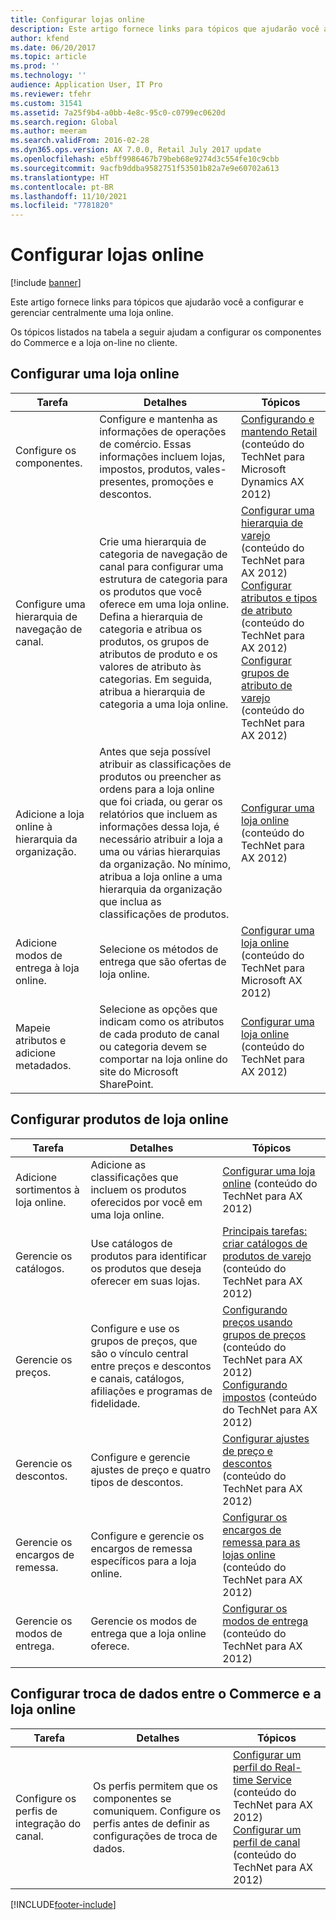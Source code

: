 ```yaml
---
title: Configurar lojas online
description: Este artigo fornece links para tópicos que ajudarão você a configurar e gerenciar centralmente uma loja online.
author: kfend
ms.date: 06/20/2017
ms.topic: article
ms.prod: ''
ms.technology: ''
audience: Application User, IT Pro
ms.reviewer: tfehr
ms.custom: 31541
ms.assetid: 7a25f9b4-a0bb-4e8c-95c0-c0799ec0620d
ms.search.region: Global
ms.author: meeram
ms.search.validFrom: 2016-02-28
ms.dyn365.ops.version: AX 7.0.0, Retail July 2017 update
ms.openlocfilehash: e5bff9986467b79beb68e9274d3c554fe10c9cbb
ms.sourcegitcommit: 9acfb9ddba9582751f53501b82a7e9e60702a613
ms.translationtype: HT
ms.contentlocale: pt-BR
ms.lasthandoff: 11/10/2021
ms.locfileid: "7781820"
---
```

# <a name="configure-online-stores"></a>Configurar lojas online

[!include [banner](../includes/banner.md)]

Este artigo fornece links para tópicos que ajudarão você a configurar e gerenciar centralmente uma loja online.

Os tópicos listados na tabela a seguir ajudam a configurar os componentes do Commerce e a loja on-line no cliente.

## <a name="configure-an-online-store"></a>Configurar uma loja online

| Tarefa                                                | Detalhes                                                                                                                                                                                                                                                                                                                                                   | Tópicos                                                                                                                                                                                                                                                                                                                                                                                                                                   |
|-----------------------------------------------------|-----------------------------------------------------------------------------------------------------------------------------------------------------------------------------------------------------------------------------------------------------------------------------------------------------------------------------------------------------------|------------------------------------------------------------------------------------------------------------------------------------------------------------------------------------------------------------------------------------------------------------------------------------------------------------------------------------------------------------------------------------------------------------------------------------------|
| Configure os componentes.                        | Configure e mantenha as informações de operações de comércio. Essas informações incluem lojas, impostos, produtos, vales-presentes, promoções e descontos.                                                                                                                                                                                                          | [Configurando e mantendo Retail](/dynamicsax-2012/appuser-itpro/setting-up-and-maintaining-retail) (conteúdo do TechNet para Microsoft Dynamics AX 2012)                                                                                                                                                                                                                                                                                          |
| Configure uma hierarquia de navegação de canal.    | Crie uma hierarquia de categoria de navegação de canal para configurar uma estrutura de categoria para os produtos que você oferece em uma loja online. Defina a hierarquia de categoria e atribua os produtos, os grupos de atributos de produto e os valores de atributo às categorias. Em seguida, atribua a hierarquia de categoria a uma loja online.                            | [Configurar uma hierarquia de varejo](/dynamicsax-2012/appuser-itpro/set-up-a-retail-hierarchy)</br> (conteúdo do TechNet para AX 2012)</br> [Configurar atributos e tipos de atributo](/dynamicsax-2012/appuser-itpro/set-up-attributes-and-attribute-types) (conteúdo do TechNet para AX 2012)</br> [Configurar grupos de atributo de varejo](/dynamicsax-2012/appuser-itpro/set-up-retail-attribute-groups) (conteúdo do TechNet para AX 2012) |
| Adicione a loja online à hierarquia da organização. | Antes que seja possível atribuir as classificações de produtos ou preencher as ordens para a loja online que foi criada, ou gerar os relatórios que incluem as informações dessa loja, é necessário atribuir a loja a uma ou várias hierarquias da organização. No mínimo, atribua a loja online a uma hierarquia da organização que inclua as classificações de produtos. | [Configurar uma loja online](/dynamicsax-2012/appuser-itpro/set-up-an-online-store) (conteúdo do TechNet para AX 2012)                                                                                                                                                                                                                                                                                                     |
| Adicione modos de entrega à loja online.          | Selecione os métodos de entrega que são ofertas de loja online.                                                                                                                                                                                                                                                                                                 | [Configurar uma loja online](/dynamicsax-2012/appuser-itpro/set-up-an-online-store) (conteúdo do TechNet para Microsoft AX 2012)                                                                                                                                                                                                                                                                                                     |
| Mapeie atributos e adicione metadados.                   | Selecione as opções que indicam como os atributos de cada produto de canal ou categoria devem se comportar na loja online do site do Microsoft SharePoint.                                                                                                                                                                                              | [Configurar uma loja online](/dynamicsax-2012/appuser-itpro/set-up-an-online-store) (conteúdo do TechNet para AX 2012)                                                                                                                                                                                                                                                                                                     |

## <a name="configure-online-store-products"></a>Configurar produtos de loja online

| Tarefa                                 | Detalhes                                                                                                                                           | Tópicos                                                                                                                                                                                                                                                                            |
|--------------------------------------|---------------------------------------------------------------------------------------------------------------------------------------------------|-----------------------------------------------------------------------------------------------------------------------------------------------------------------------------------------------------------------------------------------------------------------------------------|
| Adicione sortimentos à loja online. | Adicione as classificações que incluem os produtos oferecidos por você em uma loja online.                                                                  | [Configurar uma loja online](/dynamicsax-2012/appuser-itpro/set-up-an-online-store) (conteúdo do TechNet para AX 2012)                                                                                                                                              |
| Gerencie os catálogos.                     | Use catálogos de produtos para identificar os produtos que deseja oferecer em suas lojas.                                                              | [Principais tarefas: criar catálogos de produtos de varejo](/dynamicsax-2012/appuser-itpro/key-tasks-create-retail-product-catalogs) (conteúdo do TechNet para AX 2012)                                                                                                                           |
| Gerencie os preços.                       | Configure e use os grupos de preços, que são o vínculo central entre preços e descontos e canais, catálogos, afiliações e programas de fidelidade. | [Configurando preços usando grupos de preços](/dynamicsax-2012/appuser-itpro/setting-up-prices-using-price-groups) (conteúdo do TechNet para AX 2012)</br> [Configurando impostos](/dynamicsax-2012/appuser-itpro/setting-up-taxes) (conteúdo do TechNet para AX 2012) |
| Gerencie os descontos.                    | Configure e gerencie ajustes de preço e quatro tipos de descontos.                                                                                  | [Configurar ajustes de preço e descontos](/dynamicsax-2012/appuser-itpro/setting-up-price-adjustments-and-discounts) (conteúdo do TechNet para AX 2012)                                                                                                                          |
| Gerencie os encargos de remessa.             | Configure e gerencie os encargos de remessa específicos para a loja online.                                                                     | [Configurar os encargos de remessa para as lojas online](/dynamicsax-2012/appuser-itpro/set-up-shipping-charges-for-online-stores) (conteúdo do TechNet para AX 2012)                                                                                                                           |
| Gerencie os modos de entrega.            | Gerencie os modos de entrega que a loja online oferece.                                                                                        | [Configurar os modos de entrega](/dynamicsax-2012/appuser-itpro/set-up-modes-of-delivery) (conteúdo do TechNet para AX 2012)                                                                                                                                            |

## <a name="set-up-data-exchange-between-commerce-and-the-online-store"></a>Configurar troca de dados entre o Commerce e a loja online

| Tarefa                                 | Detalhes                                                                                                                               | Tópicos                                                                                                                                                                                                                                                                                  |
|--------------------------------------|---------------------------------------------------------------------------------------------------------------------------------------|-----------------------------------------------------------------------------------------------------------------------------------------------------------------------------------------------------------------------------------------------------------------------------------------|
| Configure os perfis de integração do canal. | Os perfis permitem que os componentes se comuniquem. Configure os perfis antes de definir as configurações de troca de dados. | [Configurar um perfil do Real-time Service](/dynamicsax-2012/appuser-itpro/set-up-a-real-time-service-profile) (conteúdo do TechNet para AX 2012)</br> [Configurar um perfil de canal](/dynamicsax-2012/appuser-itpro/set-up-a-channel-profile) (conteúdo do TechNet para AX 2012) |







[!INCLUDE[footer-include](../../includes/footer-banner.md)]